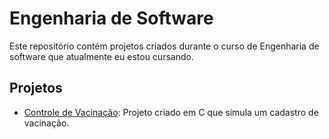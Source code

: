 
# Engenharia de Software

Este repositório contém projetos criados durante o curso de Engenharia de software que atualmente eu estou cursando.

## Projetos

- [Controle de Vacinação](https://github.com/joasdc/engenharia-de-software/tree/main/projects/controle-de-vacinacao): Projeto criado em C que simula um cadastro de vacinação.
